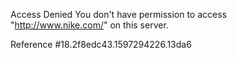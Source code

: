 Access Denied You don't have permission to access "http://www.nike.com/" on this server.

Reference #18.2f8edc43.1597294226.13da6